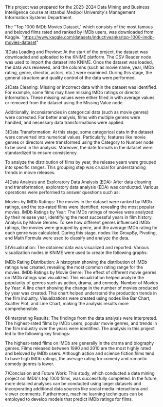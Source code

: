 This project was prepared for the 2023-2024 Data Mining and Business Intelligence course at Istanbul Medipol University's Management Information Systems Department.

The "Top 1000 IMDb Movies Dataset," which consists of the most famous and beloved films rated and ranked by IMDb users, was downloaded from Kaggle. "https://www.kaggle.com/datasets/inductiveanks/top-1000-imdb-movies-dataset"

1)Data Loading and Preview:
At the start of the project, the dataset was downloaded and uploaded to the KNIME platform. The CSV Reader node was used to import the dataset into KNIME. Once the dataset was loaded, the data was reviewed, and the columns (such as movie name, year, IMDb rating, genre, director, actors, etc.) were examined. During this stage, the general structure and quality control of the data were performed.

2)Data Cleaning:
Missing or incorrect data within the dataset was identified. For example, some films may have missing IMDb ratings or director information. These missing values were either filled in with average values or removed from the dataset using the Missing Value node.

Additionally, inconsistencies in categorical data (such as movie genres) were corrected. For better analysis, films with multiple genres were handled, and necessary data transformations were applied.

3)Data Transformation:
At this stage, some categorical data in the dataset were converted into numerical values. Particularly, features like movie genres or directors were transformed using the Category to Number node to be used in the analysis. Moreover, the date formats in the dataset were standardized to ensure consistency.

To analyze the distribution of films by year, the release years were grouped into specific ranges. This grouping step was crucial for understanding trends in movie releases.

4)Data Analysis and Exploratory Data Analysis (EDA):
After data cleaning and transformation, exploratory data analysis (EDA) was conducted. Various operations were performed to answer questions such as:

Movies by IMDb Ratings: The movies in the dataset were ranked by IMDb ratings, and the top-rated films were identified, revealing the most popular movies.
IMDb Ratings by Year: The IMDb ratings of movies were analyzed by their release year, identifying the most successful years in film history.
Analysis by Movie Genres: To see how different genres influenced IMDb ratings, the movies were grouped by genre, and the average IMDb rating for each genre was calculated.
During this stage, nodes like GroupBy, Pivoting, and Math Formula were used to classify and analyze the data.

5)Visualization:
The obtained data was visualized and reported. Various visualization nodes in KNIME were used to create the following graphs:

IMDb Rating Distribution: A histogram showing the distribution of IMDb ratings was created, revealing the most common rating range for the movies.
IMDb Ratings by Movie Genre: The effect of different movie genres on IMDb ratings was visualized. This visualization helped analyze the popularity of genres such as action, drama, and comedy.
Number of Movies by Year: A line chart showing the change in the number of movies produced by year was created. This chart helped understand the production trends in the film industry.
Visualizations were created using nodes like Bar Chart, Scatter Plot, and Line Chart, making the analysis results more comprehensible.

6)Interpreting Results:
The findings from the data analysis were interpreted. The highest-rated films by IMDb users, popular movie genres, and trends in the film industry over the years were identified. The analysis in this project led to the following key findings:

The highest-rated films on IMDb are generally in the drama and biography genres.
Films released between 1990 and 2010 are the most highly rated and beloved by IMDb users.
Although action and science fiction films tend to have high IMDb ratings, the average rating for comedy and romantic comedy genres is lower.

7)Conclusion and Future Work:
This study, which conducted a data mining project on IMDb's top 1000 films, was successfully completed. In the future, more detailed analyses can be conducted using larger datasets and incorporating additional data sources like social media interactions and viewer comments. Furthermore, machine learning techniques can be employed to develop models that predict IMDb ratings for films.
